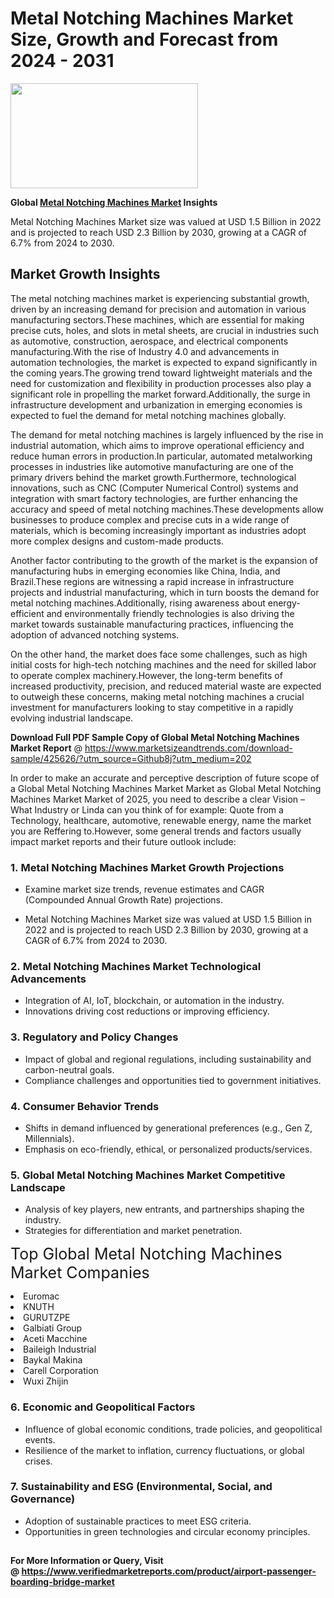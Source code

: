 <H1>Metal Notching Machines Market Size, Growth and Forecast from 2024 - 2031</H1><img class="aligncenter size-medium wp-image-584254" src="https://thirdeyenews.in/wp-content/uploads/2024/09/Global-Market-Research-300x168.jpeg" alt="" width="300" height="168" /><p><strong>Global&nbsp;<a href="https://www.marketsizeandtrends.com/download-sample/425626/?utm_source=Github8j?utm_medium=202">Metal Notching Machines Market</a> Insights</strong></p><p>Metal Notching Machines Market size was valued at USD 1.5 Billion in 2022 and is projected to reach USD 2.3 Billion by 2030, growing at a CAGR of 6.7% from 2024 to 2030.</p><p><h2>Market Growth Insights</h2> <p>The metal notching machines market is experiencing substantial growth, driven by an increasing demand for precision and automation in various manufacturing sectors.These machines, which are essential for making precise cuts, holes, and slots in metal sheets, are crucial in industries such as automotive, construction, aerospace, and electrical components manufacturing.With the rise of Industry 4.0 and advancements in automation technologies, the market is expected to expand significantly in the coming years.The growing trend toward lightweight materials and the need for customization and flexibility in production processes also play a significant role in propelling the market forward.Additionally, the surge in infrastructure development and urbanization in emerging economies is expected to fuel the demand for metal notching machines globally.</p> <p>The demand for metal notching machines is largely influenced by the rise in industrial automation, which aims to improve operational efficiency and reduce human errors in production.In particular, automated metalworking processes in industries like automotive manufacturing are one of the primary drivers behind the market growth.Furthermore, technological innovations, such as CNC (Computer Numerical Control) systems and integration with smart factory technologies, are further enhancing the accuracy and speed of metal notching machines.These developments allow businesses to produce complex and precise cuts in a wide range of materials, which is becoming increasingly important as industries adopt more complex designs and custom-made products.</p> <p>Another factor contributing to the growth of the market is the expansion of manufacturing hubs in emerging economies like China, India, and Brazil.These regions are witnessing a rapid increase in infrastructure projects and industrial manufacturing, which in turn boosts the demand for metal notching machines.Additionally, rising awareness about energy-efficient and environmentally friendly technologies is also driving the market towards sustainable manufacturing practices, influencing the adoption of advanced notching systems.</p> <p>On the other hand, the market does face some challenges, such as high initial costs for high-tech notching machines and the need for skilled labor to operate complex machinery.However, the long-term benefits of increased productivity, precision, and reduced material waste are expected to outweigh these concerns, making metal notching machines a crucial investment for manufacturers looking to stay competitive in a rapidly evolving industrial landscape.</p> <p><span class=""><strong>Download Full PDF Sample Copy of Global Metal Notching Machines Market Report</strong> @ <a href="https://www.marketsizeandtrends.com/download-sample/425626/?utm_source=Github8j?utm_medium=202" target="_blank">https://www.marketsizeandtrends.com/download-sample/425626/?utm_source=Github8j?utm_medium=202</a></span></p><p>In order to make an accurate and perceptive description of future scope of a Global&nbsp;Metal Notching Machines Market Market as Global&nbsp;Metal Notching Machines Market Market of 2025, you need to describe a clear Vision &ndash; What Industry or Linda can you think of for example: Quote from a Technology, healthcare, automotive, renewable energy, name the market you are Reffering to.However, some general trends and factors usually impact market reports and their future outlook include:</p><h3>1.&nbsp;<strong>Metal Notching Machines Market Growth Projections</strong></h3><ul><li>Examine market size trends, revenue estimates and CAGR (Compounded Annual Growth Rate) projections.</li><li><p>Metal Notching Machines Market size was valued at USD 1.5 Billion in 2022 and is projected to reach USD 2.3 Billion by 2030, growing at a CAGR of 6.7% from 2024 to 2030.</p></li></ul><h3>2.&nbsp;<strong>Metal Notching Machines Market Technological Advancements</strong></h3><ul><li>Integration of AI, IoT, blockchain, or automation in the industry.</li><li>Innovations driving cost reductions or improving efficiency.</li></ul><h3>3.&nbsp;<strong>Regulatory and Policy Changes</strong></h3><ul><li>Impact of global and regional regulations, including sustainability and carbon-neutral goals.</li><li>Compliance challenges and opportunities tied to government initiatives.</li></ul><h3>4.&nbsp;<strong>Consumer Behavior Trends</strong></h3><ul><li>Shifts in demand influenced by generational preferences (e.g., Gen Z, Millennials).</li><li>Emphasis on eco-friendly, ethical, or personalized products/services.</li></ul><h3>5.&nbsp;<strong>Global Metal Notching Machines Market Competitive Landscape</strong></h3><ul><li>Analysis of key players, new entrants, and partnerships shaping the industry.</li><li>Strategies for differentiation and market penetration.</li></ul><p data-pm-slice="1 1 []"><span style="color: inherit; font-family: inherit; font-size: 25px;">Top Global Metal Notching Machines Market Companies</span></p><div class="" data-test-id=""><p><li>Euromac</li><li> KNUTH</li><li> GURUTZPE</li><li> Galbiati Group</li><li> Aceti Macchine</li><li> Baileigh Industrial</li><li> Baykal Makina</li><li> Carell Corporation</li><li> Wuxi Zhijin</li></p></div><h3>6.&nbsp;<strong>Economic and Geopolitical Factors</strong></h3><ul><li>Influence of global economic conditions, trade policies, and geopolitical events.</li><li>Resilience of the market to inflation, currency fluctuations, or global crises.</li></ul><h3>7.&nbsp;<strong>Sustainability and ESG (Environmental, Social, and Governance)</strong></h3><ul><li>Adoption of sustainable practices to meet ESG criteria.</li><li>Opportunities in green technologies and circular economy principles.</li></ul><h2><strong style="font-size: 14px;">For More Information or Query, Visit @&nbsp;</strong><a style="background-color: #ffffff; font-size: 14px;" href="https://www.marketsizeandtrends.com/report/metal-notching-machines-market/" target="_blank">https://www.verifiedmarketreports.com/product/airport-passenger-boarding-bridge-market</a></h2>
